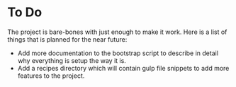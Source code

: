 # To Do

The project is bare-bones with just enough to make it work. Here is a 
list of things that is planned for the near future:

* Add more documentation to the bootstrap script to describe in detail
  why everything is setup the way it is.
* Add a recipes directory which will contain gulp file snippets to add 
  more features to the project.